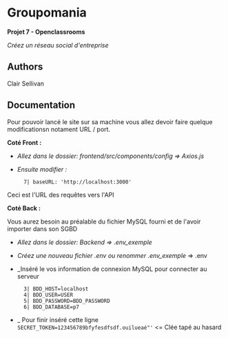 # Groupomania

__Projet 7 - Openclassrooms__

_Créez un réseau social d'entreprise_ 


## Authors

 Clair Sellivan


## Documentation

Pour pouvoir lancé le site sur sa machine vous allez devoir faire quelque modificationsn notament URL / port.

__Coté Front :__

- _Allez dans le dossier: frontend/src/components/config => Axios.js_
- _Ensuite modifier :_ 
        
        7| baseURL: 'http://localhost:3000'

Ceci est l'URL des requêtes vers l'API

__Coté Back :__

Vous aurez besoin au préalable du fichier MySQL fourni et de l'avoir importer dans son SGBD

- _Allez dans le dossier: Backend => .env_exemple_
- _Créez une nouveau fichier .env ou renommer .env_exemple_ => .env
- _Inséré le vos information de connexion MySQL pour connecter au serveur

        3| BDD_HOST=localhost
        4| BDD_USER=USER
        5| BDD_PASSWORD=BDD_PASSWORD
        6| BDD_DATABASE=p7

- _ Pour finir inséré cette ligne
 ` SECRET_TOKEN=123456789bfyfesdfsdf.ouilueaé"' ` <= Clée  tapé au hasard